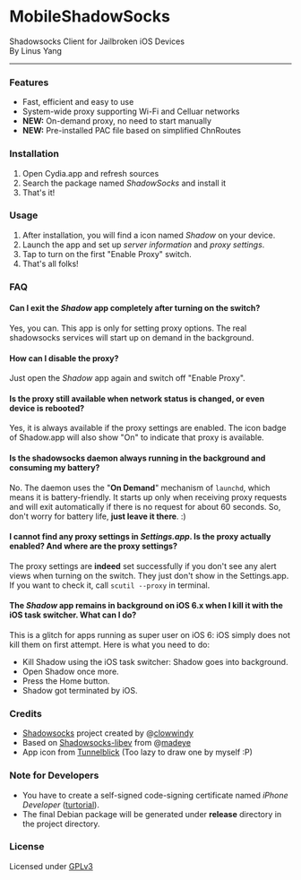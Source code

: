 MobileShadowSocks
=========
Shadowsocks Client for Jailbroken iOS Devices     
By Linus Yang     

------

### Features
* Fast, efficient and easy to use
* System-wide proxy supporting Wi-Fi and Celluar networks
* **NEW:** On-demand proxy, no need to start manually 
* **NEW:** Pre-installed PAC file based on simplified ChnRoutes

### Installation
1. Open Cydia.app and refresh sources
2. Search the package named *ShadowSocks* and install it
3. That's it!

### Usage
1. After installation, you will find a icon named *Shadow* on your device.
2. Launch the app and set up *server information* and *proxy settings*.
3. Tap to turn on the first "Enable Proxy" switch.
4. That's all folks!

### FAQ
#### Can I exit the *Shadow* app completely after turning on the switch?
Yes, you can. This app is only for setting proxy options. The real shadowsocks services will start up on demand in the background.

#### How can I disable the proxy?
Just open the *Shadow* app again and switch off "Enable Proxy".

#### Is the proxy still available when network status is changed, or even device is rebooted?
Yes, it is always available if the proxy settings are enabled. The icon badge of Shadow.app will also show "On" to indicate that proxy is available.

#### Is the shadowsocks daemon always running in the background and consuming my battery?
No. The daemon uses the "**On Demand**" mechanism of `launchd`, which means it is battery-friendly. It starts up only when receiving proxy requests and will exit automatically if there is no request for about 60 seconds. So, don't worry for battery life, **just leave it there**. :)

#### I cannot find any proxy settings in *Settings.app*. Is the proxy actually enabled? And where are the proxy settings?
The proxy settings are **indeed** set successfully if you don't see any alert views when turning on the switch. They just don't show in the Settings.app. If you want to check it, call `scutil --proxy` in terminal.

#### The *Shadow* app remains in background on iOS 6.x when I kill it with the iOS task switcher. What can I do?
This is a glitch for apps running as super user on iOS 6: iOS simply does not kill them on first attempt. Here is what you need to do:
* Kill Shadow using the iOS task switcher: Shadow goes into background.
* Open Shadow once more.
* Press the Home button.
* Shadow got terminated by iOS.

### Credits
* [Shadowsocks](https://github.com/clowwindy/shadowsocks) project created by @[clowwindy](https://github.com/clowwindy)
* Based on [Shadowsocks-libev](https://github.com/madeye/shadowsocks-libev) from @[madeye](https://github.com/madeye)
* App icon from [Tunnelblick](https://tunnelblick.googlecode.com) (Too lazy to draw one by myself :P)

### Note for Developers
* You have to create a self-signed code-signing certificate named *iPhone Developer* ([turtorial](https://developer.apple.com/library/mac/#documentation/Security/Conceptual/CodeSigningGuide/Procedures/Procedures.html)).
* The final Debian package will be generated under **release** directory in the project directory.

### License
Licensed under [GPLv3](http://www.gnu.org/licenses/gpl.html)
